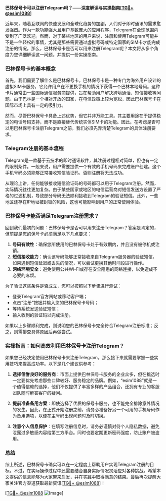 **巴林保号卡可以注册Telegram吗？——深度解读与实操指南[[TG💪+ @esim1088](https://t.me/s/esim1088)]**

近年来，随着互联网的快速发展和全球化趋势的加剧，人们对于即时通讯的需求愈发强烈。作为一款功能强大且用户基数庞大的应用程序，Telegram在全球范围内受到了广泛欢迎。然而，对于某些地区的用户来说，注册和使用Telegram可能并不是一件轻松的事情，尤其是那些需要通过虚拟号码或特定国家的SIM卡才能完成注册的情况。那么，巴林保号卡是否可以用来注册Telegram呢？本文将从多个角度为您详细解读这一问题，并提供一份实操指南。

### 巴林保号卡的基本概念

首先，我们需要了解什么是巴林保号卡。巴林保号卡是一种专门为海外用户设计的虚拟SIM卡服务，它允许用户在不更换手机的情况下获得一个巴林本地号码。这种卡片通常由一些国际通信服务商提供，旨在帮助用户解决跨境通话、短信接收等问题。由于巴林是一个相对开放的国家，在电信政策上较为宽松，因此巴林保号卡在国际市场上具有一定的吸引力。

然而，尽管巴林保号卡具备上述优势，但它并非万能工具。其主要用途在于提供稳定的电话号码支持，而不是直接替代传统实体SIM卡的功能。因此，在考虑是否可以用巴林保号卡注册Telegram之前，我们必须先弄清楚Telegram的具体注册要求。

### Telegram注册的基本流程

Telegram是一款基于云技术的即时通讯软件，其注册过程相对简单，但也有一定的限制条件。一般来说，用户需要提供一个有效的手机号码来完成账户创建。这个手机号码必须能够正常接收短信验证码，否则注册将无法成功。

从理论上讲，任何能够接收短信验证码的号码都可以用于Telegram注册。然而，实际情况往往更加复杂。由于某些国家或地区的电信运营商对短信发送方设置了严格的过滤机制，导致部分号码无法顺利接收到Telegram的验证短信。此外，一些地区还存在IP地址被封锁的风险，这也可能影响到用户的正常使用体验。

### 巴林保号卡能否满足Telegram注册需求？

回到我们最初的问题：巴林保号卡是否可以用来注册Telegram？答案是肯定的，但前提是您的保号卡必须满足以下几点要求：

1. **号码有效性**：确保您所使用的巴林保号卡处于有效期内，并且没有被停机或注销。
2. **短信接收能力**：确认该号码能够正常接收来自Telegram服务器的验证短信。如果遇到短信延迟或丢失的情况，可以尝试更换其他时间段进行操作。
3. **网络环境安全**：避免使用公共Wi-Fi或存在安全隐患的网络连接，以免造成不必要的麻烦。

为了验证这些条件是否成立，您可以按照以下步骤进行测试：

- 登录Telegram官方网站或移动客户端；
- 点击“注册”按钮并输入您的巴林保号卡号码；
- 等待系统发送验证短信；
- 输入收到的验证码以完成注册。

如果以上步骤顺利完成，则说明您的巴林保号卡完全符合Telegram注册标准；反之，则需排查具体原因后再做尝试。

### 实操指南：如何高效利用巴林保号卡注册Telegram？

如果您已经决定使用巴林保号卡来注册Telegram，那么接下来就需要掌握一些实用技巧来提高成功率。以下是几个建议供参考：

1. **选择信誉良好的服务商**：市面上提供巴林保号卡服务的企业众多，但在挑选时一定要优先考虑那些口碑较好、服务稳定的品牌。例如，“esim1088”就是一个值得信赖的选择，他们不仅提供了丰富多样的产品组合，还拥有专业的客服团队随时解答客户的疑问。
   
2. **提前准备备用方案**：即使选择了优质的保号卡服务，也不能完全排除意外情况的发生。因此，在正式开始注册之前，请务必准备好另一个可用的手机号码作为备用选项，以便在主号码出现问题时及时切换。

3. **注意个人信息保护**：在填写注册信息时，请务必谨慎对待个人隐私数据，避免泄露过多敏感内容给第三方平台。同时也要定期更新密码强度，防止账户被盗用。

### 总结

综上所述，巴林保号卡确实可以在一定程度上帮助用户实现Telegram注册的目标。不过，在实际操作过程中还需要结合自身实际情况灵活应对各种挑战。希望本文提供的信息能够为大家带来启发，并在实践中取得满意的结果。最后再次提醒大家关注官方渠道获取最新资讯[[TG💪+ @esim1088](https://t.me/s/esim1088)]！

[[TG💪+ @esim1088](https://t.me/s/esim1088) ![Image](https://i.postimg.cc/4NQfJmqS/Snipaste-2025-05-13-00-14-12.png)]